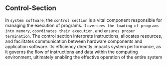 ## Control-Section
In `system software`, the `control section` is a vital component responsible for managing the execution of programs. It `oversees the loading of programs into memory`, `coordinates their execution`, and `ensures proper termination`. The control section interprets instructions, allocates resources, and facilitates communication between hardware components and application software. Its efficiency directly impacts system performance, as it governs the flow of instructions and data within the computing environment, ultimately enabling the effective operation of the entire system
